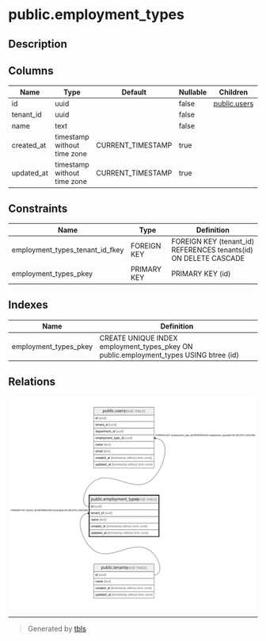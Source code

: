 # public.employment_types

## Description

## Columns

| Name | Type | Default | Nullable | Children | Parents | Comment |
| ---- | ---- | ------- | -------- | -------- | ------- | ------- |
| id | uuid |  | false | [public.users](public.users.md) |  |  |
| tenant_id | uuid |  | false |  | [public.tenants](public.tenants.md) |  |
| name | text |  | false |  |  |  |
| created_at | timestamp without time zone | CURRENT_TIMESTAMP | true |  |  |  |
| updated_at | timestamp without time zone | CURRENT_TIMESTAMP | true |  |  |  |

## Constraints

| Name | Type | Definition |
| ---- | ---- | ---------- |
| employment_types_tenant_id_fkey | FOREIGN KEY | FOREIGN KEY (tenant_id) REFERENCES tenants(id) ON DELETE CASCADE |
| employment_types_pkey | PRIMARY KEY | PRIMARY KEY (id) |

## Indexes

| Name | Definition |
| ---- | ---------- |
| employment_types_pkey | CREATE UNIQUE INDEX employment_types_pkey ON public.employment_types USING btree (id) |

## Relations

![er](public.employment_types.svg)

---

> Generated by [tbls](https://github.com/k1LoW/tbls)
